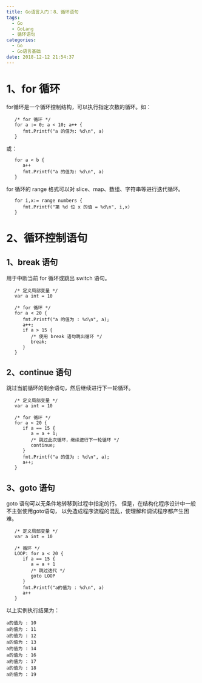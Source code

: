 ```yaml
---
title: Go语言入门：8、循环语句
tags:
  - Go
  - GoLang
  - 循环语句
categories:
  - Go
  - Go语言基础
date: 2018-12-12 21:54:37
---
```


# 1、for 循环
for循环是一个循环控制结构，可以执行指定次数的循环。如：
```
   /* for 循环 */
   for a := 0; a < 10; a++ {
      fmt.Printf("a 的值为: %d\n", a)
   }
```
或：
```
   for a < b {
      a++
      fmt.Printf("a 的值为: %d\n", a)
   }
```

for 循环的 range 格式可以对 slice、map、数组、字符串等进行迭代循环。
```
   for i,x:= range numbers {
      fmt.Printf("第 %d 位 x 的值 = %d\n", i,x)
   }   
```

# 2、循环控制语句
## 1、break 语句
用于中断当前 for 循环或跳出 switch 语句。
```
   /* 定义局部变量 */
   var a int = 10

   /* for 循环 */
   for a < 20 {
      fmt.Printf("a 的值为 : %d\n", a);
      a++;
      if a > 15 {
         /* 使用 break 语句跳出循环 */
         break;
      }
   }
```

## 2、continue 语句
跳过当前循环的剩余语句，然后继续进行下一轮循环。
```
   /* 定义局部变量 */
   var a int = 10

   /* for 循环 */
   for a < 20 {
      if a == 15 {
         a = a + 1;
         /* 跳过此次循环，继续进行下一轮循环 */
         continue;
      }
      fmt.Printf("a 的值为 : %d\n", a);
      a++;     
   }  
```

## 3、goto 语句
goto 语句可以无条件地转移到过程中指定的行。
但是，在结构化程序设计中一般不主张使用goto语句， 以免造成程序流程的混乱，使理解和调试程序都产生困难。
```   
   /* 定义局部变量 */
   var a int = 10

   /* 循环 */
   LOOP: for a < 20 {
      if a == 15 {
         a = a + 1
         /* 跳过迭代 */
         goto LOOP
      }
      fmt.Printf("a的值为 : %d\n", a)
      a++     
   }  
```
以上实例执行结果为：
```
a的值为 : 10
a的值为 : 11
a的值为 : 12
a的值为 : 13
a的值为 : 14
a的值为 : 16
a的值为 : 17
a的值为 : 18
a的值为 : 19
```